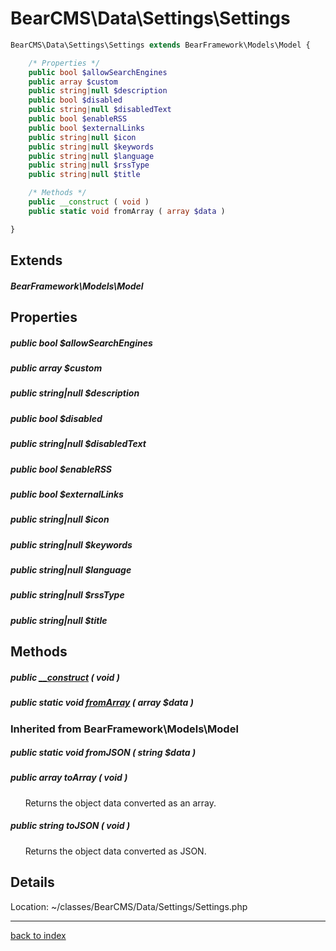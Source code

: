 # BearCMS\Data\Settings\Settings

```php
BearCMS\Data\Settings\Settings extends BearFramework\Models\Model {

	/* Properties */
	public bool $allowSearchEngines
	public array $custom
	public string|null $description
	public bool $disabled
	public string|null $disabledText
	public bool $enableRSS
	public bool $externalLinks
	public string|null $icon
	public string|null $keywords
	public string|null $language
	public string|null $rssType
	public string|null $title

	/* Methods */
	public __construct ( void )
	public static void fromArray ( array $data )

}
```

## Extends

##### BearFramework\Models\Model

## Properties

##### public bool $allowSearchEngines

##### public array $custom

##### public string|null $description

##### public bool $disabled

##### public string|null $disabledText

##### public bool $enableRSS

##### public bool $externalLinks

##### public string|null $icon

##### public string|null $keywords

##### public string|null $language

##### public string|null $rssType

##### public string|null $title

## Methods

##### public [__construct](bearcms.data.settings.settings.__construct.method.md) ( void )

##### public static void [fromArray](bearcms.data.settings.settings.fromarray.method.md) ( array $data )

### Inherited from BearFramework\Models\Model

##### public static void fromJSON ( string $data )

##### public array toArray ( void )

&nbsp;&nbsp;&nbsp;&nbsp;&nbsp;&nbsp;Returns the object data converted as an array.

##### public string toJSON ( void )

&nbsp;&nbsp;&nbsp;&nbsp;&nbsp;&nbsp;Returns the object data converted as JSON.

## Details

Location: ~/classes/BearCMS/Data/Settings/Settings.php

---

[back to index](index.md)

